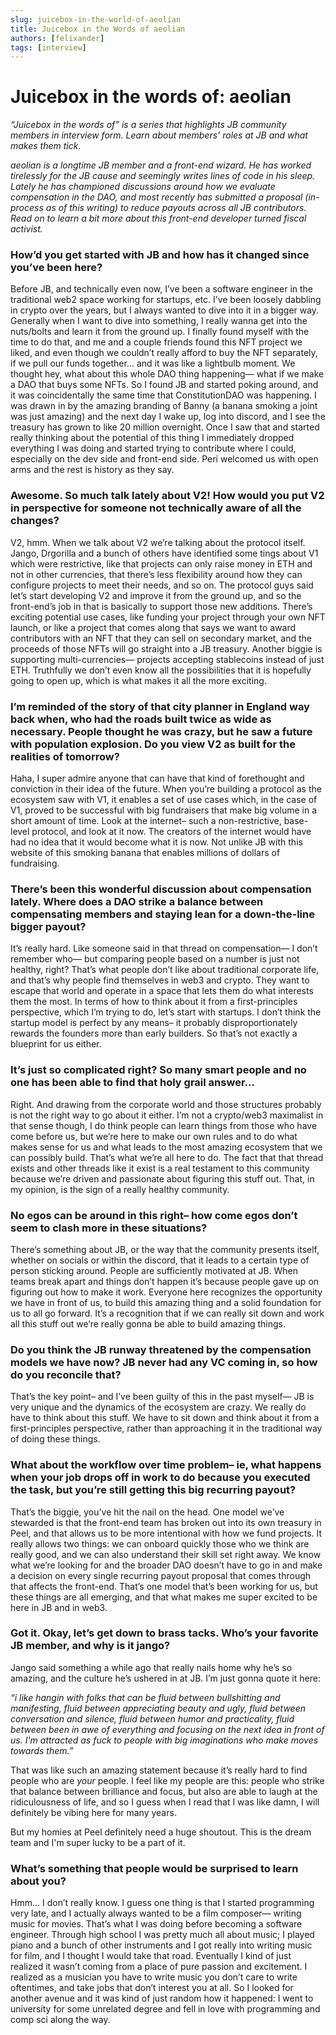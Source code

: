 ```yaml
---
slug: juicebox-in-the-world-of-aeolian
title: Juicebox in the Words of aeolian
authors: [felixander]
tags: [interview]
---
```


# Juicebox in the words of: aeolian

*“Juicebox in the words of” is a series that highlights JB community members in interview form. Learn about members’ roles at JB and what makes them tick.*

*aeolian is a longtime JB member and a front-end wizard. He has worked tirelessly for the JB cause and seemingly writes lines of code in his sleep. Lately he has championed discussions around how we evaluate compensation in the DAO, and most recently has submitted a proposal (in-process as of this writing) to reduce payouts across all JB contributors. Read on to learn a bit more about this front-end developer turned fiscal activist.*

### How’d you get started with JB and how has it changed since you’ve been here?

Before JB, and technically even now, I’ve been a software engineer in the traditional web2 space working for startups, etc. I’ve been loosely dabbling in crypto over the years, but I always wanted to dive into it in a bigger way. Generally when I want to dive into something, I really wanna get into the nuts/bolts and learn it from the ground up. I finally found myself with the time to do that, and me and a couple friends found this NFT project we liked, and even though we couldn’t really afford to buy the NFT separately, if we pull our funds together… and it was like a lightbulb moment. We thought hey, what about this whole DAO thing happening— what if we make a DAO that buys some NFTs. So I found JB and started poking around, and it was coincidentally the same time that ConstitutionDAO was happening. I was drawn in by the amazing branding of Banny (a banana smoking a joint was just amazing) and the next day I wake up, log into discord, and I see the treasury has grown to like 20 million overnight. Once I saw that and started really thinking about the potential of this thing I immediately dropped everything I was doing and started trying to contribute where I could, especially on the dev side and front-end side. Peri welcomed us with open arms and the rest is history as they say.

### Awesome. So much talk lately about V2! How would you put V2 in perspective for someone not technically aware of all the changes?

V2, hmm. When we talk about V2 we’re talking about the protocol itself. Jango, Drgorilla and a bunch of others have identified some tings about V1 which were restrictive, like that projects can only raise money in ETH and not in other currencies, that there’s less flexibility around how they can configure projects to meet their needs, and so on. The protocol guys said let’s start developing V2 and improve it from the ground up, and so the front-end’s job in that is basically to support those new additions. There’s exciting potential use cases, like funding your project through your own NFT launch, or like a project that comes along that says we want to award contributors with an NFT that they can sell on secondary market, and the proceeds of those NFTs will go straight into a JB treasury. Another biggie is supporting multi-currencies— projects accepting stablecoins instead of just ETH. Truthfully we don’t even know all the possibilities that it is hopefully going to open up, which is what makes it all the more exciting.

### I’m reminded of the story of that city planner in England way back when, who had the roads built twice as wide as necessary. People thought he was crazy, but he saw a future with population explosion. Do you view V2 as built for the realities of tomorrow?

Haha, I super admire anyone that can have that kind of forethought and conviction in their idea of the future. When you’re building a protocol as the ecosystem saw with V1, it enables a set of use cases which, in the case of V1, proved to be successful with big fundraisers that make big volume in a short amount of time. Look at the internet– such a non-restrictive, base-level protocol, and look at it now. The creators of the internet would have had no idea that it would become what it is now. Not unlike JB with this website of this smoking banana that enables millions of dollars of fundraising.

### There’s been this wonderful discussion about compensation lately. Where does a DAO strike a balance between compensating members and staying lean for a down-the-line bigger payout?

It’s really hard. Like someone said in that thread on compensation— I don’t remember who— but comparing people based on a number is just not healthy, right? That’s what people don’t like about traditional corporate life, and that’s why people find themselves in web3 and crypto. They want to escape that world and operate in a space that lets them do what interests them the most. In terms of how to think about it from a first-principles perspective, which I’m trying to do, let’s start with startups. I don’t think the startup model is perfect by any means– it probably disproportionately rewards the founders more than early builders. So that’s not exactly a blueprint for us either.

### It’s just so complicated right? So many smart people and no one has been able to find that holy grail answer...

Right. And drawing from the corporate world and those structures probably is not the right way to go about it either. I’m not a crypto/web3 maximalist in that sense though, I do think people can learn things from those who have come before us, but we’re here to make our own rules and to do what makes sense for us and what leads to the most amazing ecosystem that we can possibly build. That’s what we’re all here to do. The fact that that thread exists and other threads like it exist is a real testament to this community because we’re driven and passionate about figuring this stuff out. That, in my opinion, is the sign of a really healthy community.

### No egos can be around in this right– how come egos don’t seem to clash more in these situations?

There’s something about JB, or the way that the community presents itself, whether on socials or within the discord, that it leads to a certain type of person sticking around. People are sufficiently motivated at JB. When teams break apart and things don’t happen it’s because people gave up on figuring out how to make it work. Everyone here recognizes the opportunity we have in front of us, to build this amazing thing and a solid foundation for us to all go forward. It’s a recognition that if we can really sit down and work all this stuff out we’re really gonna be able to build amazing things.

### Do you think the JB runway threatened by the compensation models we have now? JB never had any VC coming in, so how do you reconcile that?

That’s the key point– and I’ve been guilty of this in the past myself— JB is very unique and the dynamics of the ecosystem are crazy. We really do have to think about this stuff. We have to sit down and think about it from a first-principles perspective, rather than approaching it in the traditional way of doing these things.

### What about the workflow over time problem– ie, what happens when your job drops off in work to do because you executed the task, but you’re still getting this big recurring payout?

That’s the biggie, you’ve hit the nail on the head. One model we’ve stewarded is that the front-end team has broken out into its own treasury in Peel, and that allows us to be more intentional with how we fund projects. It really allows two things: we can onboard quickly those who we think are really good, and we can also understand their skill set right away. We know what we’re looking for and the broader DAO doesn’t have to go in and make a decision on every single recurring payout proposal that comes through that affects the front-end. That’s one model that’s been working for us, but these things are all emerging, and that what makes me super excited to be here in JB and in web3.

### Got it. Okay, let’s get down to brass tacks. Who’s your favorite JB member, and why is it jango?

Jango said something a while ago that really nails home why he’s so amazing, and the culture he’s ushered in at JB. I’m just gonna quote it here:

*“i like hangin with folks that can be fluid between bullshitting and manifesting, fluid between appreciating beauty and ugly, fluid between conversation and silence, fluid between humor and practicality, fluid between been in awe of everything and focusing on the next idea in front of us. I'm attracted as fuck to people with big imaginations who make moves towards them.”*

That was like such an amazing statement because it’s really hard to find people who are *your* people. I feel like my people are this: people who strike that balance between brilliance and focus, but also are able to laugh at the ridiculousness of life, and so I guess when I read that I was like damn, I will definitely be vibing here for many years.

But my homies at Peel definitely need a huge shoutout. This is the dream team and I'm super lucky to be a part of it.

### What’s something that people would be surprised to learn about you?

Hmm… I don’t really know. I guess one thing is that I started programming very late, and I actually always wanted to be a film composer— writing music for movies. That’s what I was doing before becoming a software engineer. Through high school I was pretty much all about music; I played piano and a bunch of other instruments and I got really into writing music for film, and I thought I would take that road. Eventually I kind of just realized it wasn’t coming from a place of pure passion and excitement. I realized as a musician you have to write music you don’t care to write oftentimes, and take jobs that don’t interest you at all. So I looked for another avenue and it was kind of just random how it happened: I went to university for some unrelated degree and fell in love with programming and comp sci along the way.
